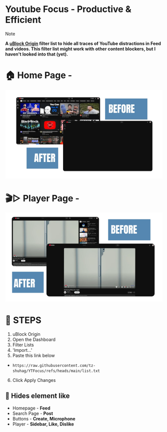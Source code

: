 # Youtube Focus - Productive & Efficient
> [!NOTE]
> **A [uBlock Origin](https://github.com/gorhill/uBlock) filter list to hide all traces of YouTube distractions in Feed and videos.
This filter list might work with other content blockers, but I haven't looked into that (yet).**

# 🏠 Home Page -
![Logo](assests/img/homepage.webp)


# 🎬▷ Player Page -
![Player](assests/img/player.webp)


# 🔧 STEPS
1. uBlock Origin
2. Open the Dashboard
3. Filter Lists
4. 'Import...'
5. Paste this link below
- `https://raw.githubusercontent.com/tz-shuhag/YTFocus/refs/heads/main/list.txt`
6. Click Apply Changes

## 🔮 Hides element like
- Homepage - **Feed**
- Search Page - **Post**
- Buttons - **Create, Microphone**
- Player - **Sidebar, Like, Dislike**
